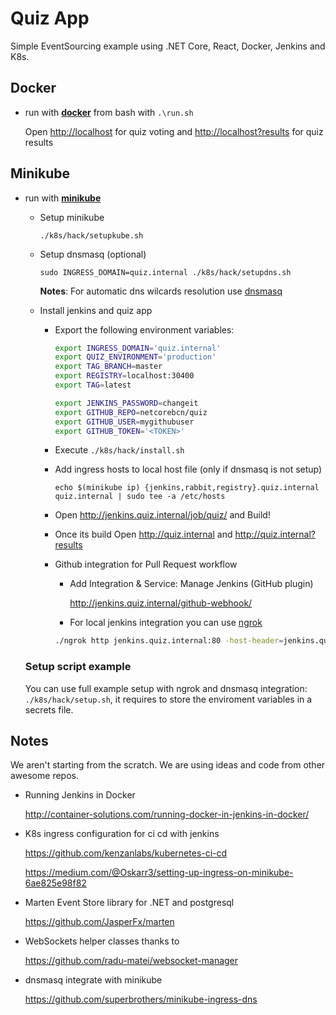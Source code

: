 # Quiz App
Simple EventSourcing example using .NET Core, React, Docker, Jenkins and K8s.

## Docker 
* run with [**docker**](https://www.docker.com/products/docker) from bash with ``.\run.sh`` 
  
  Open <http://localhost> for quiz voting and <http://localhost?results> for quiz results
  
## Minikube 
* run with [**minikube**](https://github.com/kubernetes/minikube)

  * Setup minikube   
  
    ```./k8s/hack/setupkube.sh```

  * Setup dnsmasq (optional)

    ```sudo INGRESS_DOMAIN=quiz.internal ./k8s/hack/setupdns.sh```

    **__Notes__**: For automatic dns wilcards resolution use [dnsmasq](https://blog.thesparktree.com/local-development-with-wildcard-dns)

  * Install jenkins and quiz app
    * Export the following environment variables:
    
      ```bash
      export INGRESS_DOMAIN='quiz.internal'
      export QUIZ_ENVIRONMENT='production'
      export TAG_BRANCH=master
      export REGISTRY=localhost:30400
      export TAG=latest

      export JENKINS_PASSWORD=changeit
      export GITHUB_REPO=netcorebcn/quiz
      export GITHUB_USER=mygithubuser
      export GITHUB_TOKEN='<TOKEN>'
      ```

    * Execute ```./k8s/hack/install.sh```

    * Add ingress hosts to local host file (only if dnsmasq is not setup)
  
      ```echo $(minikube ip) {jenkins,rabbit,registry}.quiz.internal quiz.internal | sudo tee -a /etc/hosts```


    * Open <http://jenkins.quiz.internal/job/quiz/> and Build!

    * Once its build Open <http://quiz.internal> and <http://quiz.internal?results> 

    * Github integration for Pull Request workflow

      * Add Integration & Service: Manage Jenkins (GitHub plugin) 

        http://jenkins.quiz.internal/github-webhook/

      * For local jenkins integration you can use [ngrok](https://ngrok.com/) 
      
      ```bash 
      ./ngrok http jenkins.quiz.internal:80 -host-header=jenkins.quiz.internal
      ```
  ### Setup script example 
  You can use full example setup with ngrok and dnsmasq integration: ```./k8s/hack/setup.sh```, it requires to store the enviroment variables in a secrets file.

## Notes
We aren't starting from the scratch. We are using ideas and code from other awesome repos.

* Running Jenkins in Docker

  <http://container-solutions.com/running-docker-in-jenkins-in-docker/>  

* K8s ingress configuration for ci cd with jenkins

  <https://github.com/kenzanlabs/kubernetes-ci-cd>

  <https://medium.com/@Oskarr3/setting-up-ingress-on-minikube-6ae825e98f82>

* Marten Event Store library for .NET and postgresql

  <https://github.com/JasperFx/marten>

* WebSockets helper classes thanks to  

  <https://github.com/radu-matei/websocket-manager>
  
* dnsmasq integrate with minikube

  <https://github.com/superbrothers/minikube-ingress-dns>
  
  

